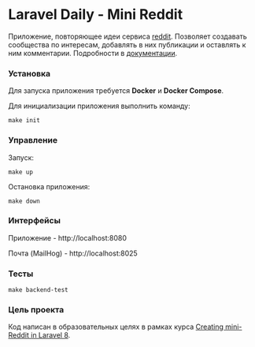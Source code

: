 # Laravel Daily - Mini Reddit

Приложение, повторяющее идеи сервиса [reddit](https://reddit.com). Позволяет создавать сообщества по интересам, добавлять в них публикации и оставлять к ним комментарии.
Подробности в [документации](docs/README.md).

### Установка

Для запуска приложения требуется **Docker** и **Docker Compose**.

Для инициализации приложения выполнить команду:
```
make init
```

### Управление

Запуск:
```
make up
```

Остановка приложения:

```
make down
```

### Интерфейсы

Приложение - http://localhost:8080

Почта (MailHog) - http://localhost:8025

### Тесты

```
make backend-test
```

### Цель проекта

Код написан в образовательных целях в рамках курса [Creating mini-Reddit in Laravel 8](https://laraveldaily.teachable.com/p/creating-mini-reddit-in-laravel-8).

